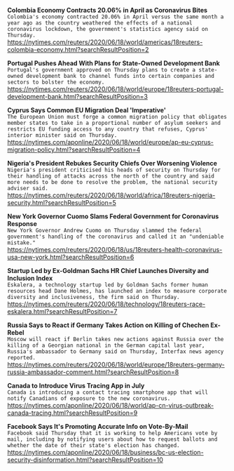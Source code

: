 **Colombia Economy Contracts 20.06% in April as Coronavirus Bites**\
`Colombia's economy contracted 20.06% in April versus the same month a year ago as the country weathered the effects of a national coronavirus lockdown, the government's statistics agency said on Thursday. `\
https://nytimes.com/reuters/2020/06/18/world/americas/18reuters-colombia-economy.html?searchResultPosition=2

**Portugal Pushes Ahead With Plans for State-Owned Development Bank**\
`Portugal's government approved on Thursday plans to create a state-owned development bank to channel funds into certain companies and sectors to bolster the economy.`\
https://nytimes.com/reuters/2020/06/18/world/europe/18reuters-portugal-development-bank.html?searchResultPosition=3

**Cyprus Says Common EU Migration Deal 'Imperative'**\
`The European Union must forge a common migration policy that obligates member states to take in a proportional number of asylum seekers and restricts EU funding access to any country that refuses, Cyprus' interior minister said on Thursday.`\
https://nytimes.com/aponline/2020/06/18/world/europe/ap-eu-cyprus-migration-policy.html?searchResultPosition=4

**Nigeria's President Rebukes Security Chiefs Over Worsening Violence**\
`Nigeria's president criticised his heads of security on Thursday for their handling of attacks across the north of the country and said more needs to be done to resolve the problem, the national security adviser said.`\
https://nytimes.com/reuters/2020/06/18/world/africa/18reuters-nigeria-security.html?searchResultPosition=5

**New York Governor Cuomo Slams Federal Government for Coronavirus Response**\
`New York Governor Andrew Cuomo on Thursday slammed the federal government's handling of the coronavirus and called it an "undeniable mistake."`\
https://nytimes.com/reuters/2020/06/18/us/18reuters-health-coronavirus-usa-new-york.html?searchResultPosition=6

**Startup Led by Ex-Goldman Sachs HR Chief Launches Diversity and Inclusion Index**\
`Eskalera, a technology startup led by Goldman Sachs former human resources head Dane Holmes, has launched an index to measure corporate diversity and inclusiveness, the firm said on Thursday.`\
https://nytimes.com/reuters/2020/06/18/technology/18reuters-race-eskalera.html?searchResultPosition=7

**Russia Says to React if Germany Takes Action on Killing of Chechen Ex-Rebel**\
`Moscow will react if Berlin takes new actions against Russia over the killing of a Georgian national in the German capital last year, Russia's ambassador to Germany said on Thursday, Interfax news agency reported.`\
https://nytimes.com/reuters/2020/06/18/world/europe/18reuters-germany-russia-ambassador-comment.html?searchResultPosition=8

**Canada to Introduce Virus Tracing App in July**\
`Canada is introducing a contact tracing smartphone app that will notify Canadians of exposure to the new coronavirus.`\
https://nytimes.com/aponline/2020/06/18/world/ap-cn-virus-outbreak-canada-tracing.html?searchResultPosition=9

**Facebook Says It's Promoting Accurate Info on Vote-By-Mail**\
`Facebook said Thursday that it is working to help Americans vote by mail, including by notifying users about how to request ballots and whether the date of their state's election has changed.`\
https://nytimes.com/aponline/2020/06/18/business/bc-us-election-security-disinformation.html?searchResultPosition=10

